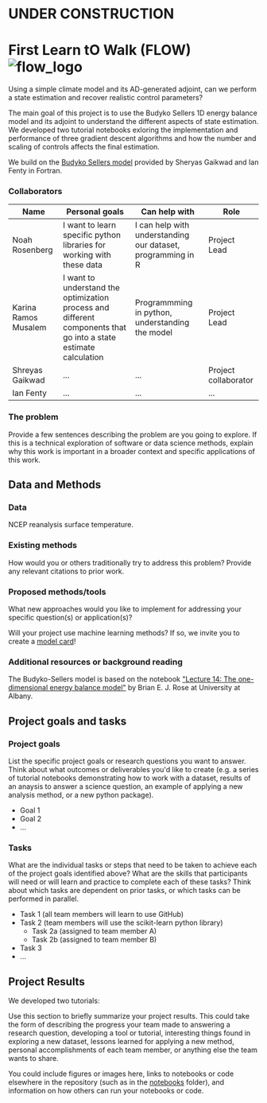 # UNDER CONSTRUCTION
# First Learn tO Walk (FLOW) ![flow_logo](https://github.com/user-attachments/assets/18df64de-6f91-4836-b0af-e913002029f6) 

Using a simple climate model and its AD-generated adjoint, can we perform a state estimation and recover realistic control parameters?

The main goal of this project is to use the Budyko Sellers 1D energy balance model and its adjoint to understand the different aspects of state estimation. We developed two tutorial notebooks exloring the implementation and performance of three gradient descent algorithms and how the number and scaling of controls affects the final estimation.

We build on the [Budyko Sellers model](https://github.com/Shreyas911/ESS25_AD) provided by Sheryas Gaikwad and Ian Fenty in Fortran.

### Collaborators

| Name | Personal goals | Can help with | Role |
| ------------- | ------------- | ------------- | ------------- |
| Noah Rosenberg | I want to learn specific python libraries for working with these data  | I can help with understanding our dataset, programming in R  | Project Lead |
| Karina Ramos Musalem | I want to understand the optimization process and different components that go into a state estimate calculation | Programmming in python, understanding the model| Project Lead |
| Shreyas Gaikwad| ...| ...  | Project collaborator |
| Ian Fenty | ... | ... | ... |

### The problem

Provide a few sentences describing the problem are you going to explore. If this is a technical exploration of software or data science methods, explain why this work is important in a broader context and specific applications of this work.

## Data and Methods


### Data

NCEP reanalysis surface temperature. 

### Existing methods

How would you or others traditionally try to address this problem? Provide any relevant citations to prior work.

### Proposed methods/tools

What new approaches would you like to implement for addressing your specific question(s) or application(s)?

Will your project use machine learning methods? If so, we invite you to create a [model card](model-card.md)!

### Additional resources or background reading

The Budyko-Sellers model is based on the notebook ["Lecture 14: The one-dimensional energy balance model"](https://www.atmos.albany.edu/facstaff/brose/classes/ATM623_Spring2015/Notes/Lectures/Lecture14%20--%20Diffusive%20energy%20balance%20model.html) by Brian E. J. Rose at University at Albany.

## Project goals and tasks

### Project goals

List the specific project goals or research questions you want to answer. Think about what outcomes or deliverables you'd like to create (e.g. a series of tutorial notebooks demonstrating how to work with a dataset, results of an anaysis to answer a science question, an example of applying a new analysis method, or a new python package).

* Goal 1
* Goal 2
* ...

### Tasks

What are the individual tasks or steps that need to be taken to achieve each of the project goals identified above? What are the skills that participants will need or will learn and practice to complete each of these tasks? Think about which tasks are dependent on prior tasks, or which tasks can be performed in parallel.

* Task 1 (all team members will learn to use GitHub)
* Task 2 (team members will use the scikit-learn python library)
  * Task 2a (assigned to team member A)
  * Task 2b (assigned to team member B)
* Task 3
* ...

## Project Results

We developed two tutorials:


Use this section to briefly summarize your project results. This could take the form of describing the progress your team made to answering a research question, developing a tool or tutorial, interesting things found in exploring a new dataset, lessons learned for applying a new method, personal accomplishments of each team member, or anything else the team wants to share.

You could include figures or images here, links to notebooks or code elsewhere in the repository (such as in the [notebooks](notebooks/) folder), and information on how others can run your notebooks or code.
